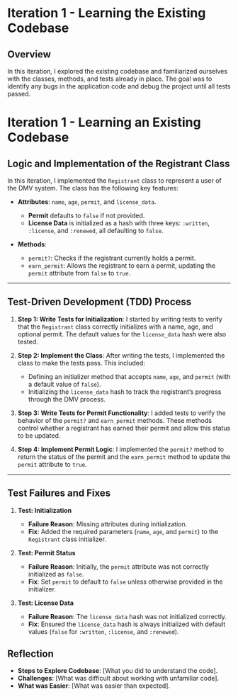# Iteration 1 - Learning the Existing Codebase

## Overview
In this iteration, I explored the existing codebase and familiarized ourselves with the classes, methods, and tests already in place. The goal was to identify any bugs in the application code and debug the project until all tests passed.

# Iteration 1 - Learning an Existing Codebase

## Logic and Implementation of the Registrant Class

In this iteration, I implemented the `Registrant` class to represent a user of the DMV system. The class has the following key features:

- **Attributes**: `name`, `age`, `permit`, and `license_data`.
  - **Permit** defaults to `false` if not provided.
  - **License Data** is initialized as a hash with three keys: `:written`, `:license`, and `:renewed`, all defaulting to `false`.
  
- **Methods**:
  - `permit?`: Checks if the registrant currently holds a permit.
  - `earn_permit`: Allows the registrant to earn a permit, updating the `permit` attribute from `false` to `true`.

---

## Test-Driven Development (TDD) Process

1. **Step 1: Write Tests for Initialization**:
   I started by writing tests to verify that the `Registrant` class correctly initializes with a name, age, and optional permit. The default values for the `license_data` hash were also tested.

2. **Step 2: Implement the Class**:
   After writing the tests, I implemented the class to make the tests pass. This included:
   - Defining an initializer method that accepts `name`, `age`, and `permit` (with a default value of `false`).
   - Initializing the `license_data` hash to track the registrant’s progress through the DMV process.

3. **Step 3: Write Tests for Permit Functionality**:
   I added tests to verify the behavior of the `permit?` and `earn_permit` methods. These methods control whether a registrant has earned their permit and allow this status to be updated.

4. **Step 4: Implement Permit Logic**:
   I implemented the `permit?` method to return the status of the permit and the `earn_permit` method to update the `permit` attribute to `true`.

---

## Test Failures and Fixes

1. **Test: Initialization**  
   - **Failure Reason**: Missing attributes during initialization.
   - **Fix**: Added the required parameters (`name`, `age`, and `permit`) to the `Registrant` class initializer.

2. **Test: Permit Status**  
   - **Failure Reason**: Initially, the `permit` attribute was not correctly initialized as `false`.
   - **Fix**: Set `permit` to default to `false` unless otherwise provided in the initializer.

3. **Test: License Data**  
   - **Failure Reason**: The `license_data` hash was not initialized correctly.
   - **Fix**: Ensured the `license_data` hash is always initialized with default values (`false` for `:written`, `:license`, and `:renewed`).

## Reflection
- **Steps to Explore Codebase**: [What you did to understand the code].
- **Challenges**: [What was difficult about working with unfamiliar code].
- **What was Easier**: [What was easier than expected].